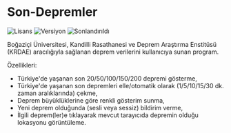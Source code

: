 # Son-Depremler

<img src="https://img.shields.io/badge/Lisans-MIT-blue.svg?style=flat" alt="Lisans" /> <img src="https://img.shields.io/badge/Versiyon-1.06-green.svg?style=flat" alt="Versiyon" /> <img src="https://img.shields.io/badge/Proje-Sonlandırıldı-lightgray.svg?style=flat" alt="Sonlandırıldı" />

Boğaziçi Üniversitesi, Kandilli Rasathanesi ve Deprem Araştırma Enstitüsü (KRDAE) aracılığıyla sağlanan deprem verilerini kullanıcıya sunan program.

Özellikleri:

- Türkiye'de yaşanan son 20/50/100/150/200 depremi gösterme,
- Türkiye'de yaşanan son depremleri elle/otomatik olarak (1/5/10/15/30 dk. zaman aralıklarında) çekme,
- Deprem büyüklüklerine göre renkli gösterim sunma,
- Yeni deprem olduğunda (sesli veya sessiz) bildirim verme,
- İlgili deprem(ler)e tıklayarak mevcut tarayıcıda depremin olduğu lokasyonu görüntüleme. 

